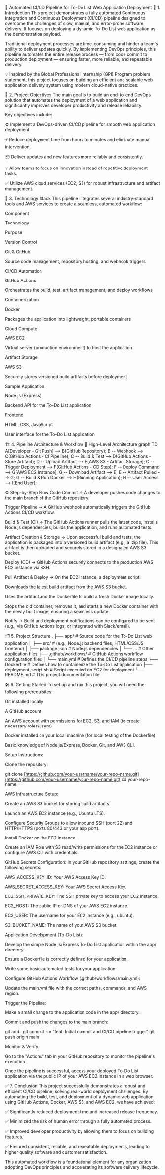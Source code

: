 🚀 Automated CI/CD Pipeline for To-Do List Web Application Deployment
📖 1. Introduction
This project demonstrates a fully automated Continuous Integration and Continuous Deployment (CI/CD) pipeline designed to overcome the challenges of slow, manual, and error-prone software delivery. It focuses on deploying a dynamic To-Do List web application as the demonstration payload.

Traditional deployment processes are time-consuming and hinder a team's ability to deliver updates quickly. By implementing DevOps principles, this pipeline automates the entire release process — from code commit to production deployment — ensuring faster, more reliable, and repeatable delivery.

💡 Inspired by the Global Professional Internship (GPI) Program problem statement, this project focuses on building an efficient and scalable web application delivery system using modern cloud-native practices.

🎯 2. Project Objectives
The main goal is to build an end-to-end DevOps solution that automates the deployment of a web application and significantly improves developer productivity and release reliability.

Key objectives include:

⚙️ Implement a DevOps-driven CI/CD pipeline for smooth web application deployment.

⚡ Reduce deployment time from hours to minutes and eliminate manual intervention.

📦 Deliver updates and new features more reliably and consistently.

💡 Allow teams to focus on innovation instead of repetitive deployment tasks.

✅ Utilize AWS cloud services (EC2, S3) for robust infrastructure and artifact management.

🧰 3. Technology Stack
This pipeline integrates several industry-standard tools and AWS services to create a seamless, automated workflow:

Component

Technology

Purpose

Version Control

Git & GitHub

Source code management, repository hosting, and webhook triggers

CI/CD Automation

GitHub Actions

Orchestrates the build, test, artifact management, and deploy workflows

Containerization

Docker

Packages the application into lightweight, portable containers

Cloud Compute

AWS EC2

Virtual server (production environment) to host the application

Artifact Storage

AWS S3

Securely stores versioned build artifacts before deployment

Sample Application

Node.js (Express)

Backend API for the To-Do List application

Frontend

HTML, CSS, JavaScript

User interface for the To-Do List application

🏗️ 4. Pipeline Architecture & Workflow
🔁 High-Level Architecture
graph TD
    A[Developer - Git Push] --> B(GitHub Repository);
    B -- Webhook --> C(GitHub Actions - CI Pipeline);
    C -- Build & Test --> D(GitHub Actions - Store Artifact);
    D -- Upload Artifact --> E[AWS S3 - Artifact Storage];
    C -- Trigger Deployment --> F(GitHub Actions - CD Step);
    F -- Deploy Command --> G[AWS EC2 Instance];
    G -- Download Artifact --> E;
    E -- Artifact Pulled --> G;
    G -- Build & Run Docker --> H(Running Application);
    H -- User Access --> I[End User];

⚙️ Step-by-Step Flow
Code Commit → A developer pushes code changes to the main branch of the GitHub repository.

Trigger Pipeline → A GitHub webhook automatically triggers the GitHub Actions CI/CD workflow.

Build & Test (CI) → The GitHub Actions runner pulls the latest code, installs Node.js dependencies, builds the application, and runs automated tests.

Artifact Creation & Storage → Upon successful build and tests, the application is packaged into a versioned build artifact (e.g., a .zip file). This artifact is then uploaded and securely stored in a designated AWS S3 bucket.

Deploy (CD) → GitHub Actions securely connects to the production AWS EC2 instance via SSH.

Pull Artifact & Deploy → On the EC2 instance, a deployment script:

Downloads the latest build artifact from the AWS S3 bucket.

Uses the artifact and the Dockerfile to build a fresh Docker image locally.

Stops the old container, removes it, and starts a new Docker container with the newly built image, ensuring a seamless update.

Notify → Build and deployment notifications can be configured to be sent (e.g., via GitHub Actions logs, or integrated with Slack/email).

🗂️ 5. Project Structure
.
├── app/                      # Source code for the To-Do List web application
│   ├── src/                  # (e.g., Node.js backend files, HTML/CSS/JS frontend)
│   ├── package.json          # Node.js dependencies
│   └── ...                   # Other application files
├── .github/workflows/        # GitHub Actions workflow configuration files
│   └── main.yml              # Defines the CI/CD pipeline steps
├── Dockerfile                # Defines how to containerize the To-Do List application
├── deployment_script.sh      # Script executed on EC2 for deployment
└── README.md                 # This project documentation file

🛠️ 6. Getting Started
To set up and run this project, you will need the following prerequisites:

Git installed locally

A GitHub account

An AWS account with permissions for EC2, S3, and IAM (to create necessary roles/users)

Docker installed on your local machine (for local testing of the Dockerfile)

Basic knowledge of Node.js/Express, Docker, Git, and AWS CLI.

Setup Instructions:

Clone the repository:

git clone [https://github.com/your-username/your-repo-name.git](https://github.com/your-username/your-repo-name.git)
cd your-repo-name

AWS Infrastructure Setup:

Create an AWS S3 bucket for storing build artifacts.

Launch an AWS EC2 instance (e.g., Ubuntu LTS).

Configure Security Groups to allow inbound SSH (port 22) and HTTP/HTTPS (ports 80/443 or your app port).

Install Docker on the EC2 instance.

Create an IAM Role with S3 read/write permissions for the EC2 instance or configure AWS CLI with credentials.

GitHub Secrets Configuration: In your GitHub repository settings, create the following secrets:

AWS_ACCESS_KEY_ID: Your AWS Access Key ID.

AWS_SECRET_ACCESS_KEY: Your AWS Secret Access Key.

EC2_SSH_PRIVATE_KEY: The SSH private key to access your EC2 instance.

EC2_HOST: The public IP or DNS of your AWS EC2 instance.

EC2_USER: The username for your EC2 instance (e.g., ubuntu).

S3_BUCKET_NAME: The name of your AWS S3 bucket.

Application Development (To-Do List):

Develop the simple Node.js/Express To-Do List application within the app/ directory.

Ensure a Dockerfile is correctly defined for your application.

Write some basic automated tests for your application.

Configure GitHub Actions Workflow (.github/workflows/main.yml):

Update the main.yml file with the correct paths, commands, and AWS region.

Trigger the Pipeline:

Make a small change to the application code in the app/ directory.

Commit and push the changes to the main branch:

git add .
git commit -m "feat: Initial commit and CI/CD pipeline trigger"
git push origin main

Monitor & Verify:

Go to the "Actions" tab in your GitHub repository to monitor the pipeline's execution.

Once the pipeline is successful, access your deployed To-Do List application via the public IP of your AWS EC2 instance in a web browser.

✅ 7. Conclusion
This project successfully demonstrates a robust and efficient CI/CD pipeline, solving real-world deployment challenges. By automating the build, test, and deployment of a dynamic web application using GitHub Actions, Docker, AWS S3, and AWS EC2, we have achieved:

✅ Significantly reduced deployment time and increased release frequency.

✅ Minimized the risk of human error through a fully automated process.

✅ Improved developer productivity by allowing them to focus on building features.

✅ Ensured consistent, reliable, and repeatable deployments, leading to higher quality software and customer satisfaction.

This automated workflow is a foundational element for any organization adopting DevOps principles and accelerating its software delivery lifecycle.
